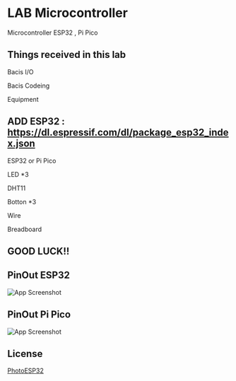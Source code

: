 
# LAB Microcontroller

Microcontroller ESP32 , Pi Pico

Things received in this lab
-
Bacis I/O

Bacis Codeing

Equipment

ADD ESP32 : https://dl.espressif.com/dl/package_esp32_index.json
-

ESP32 or Pi Pico

LED *3

DHT11

Botton *3

Wire 

Breadboard

GOOD LUCK!!
-
## PinOut ESP32

![App Screenshot](https://i0.wp.com/randomnerdtutorials.com/wp-content/uploads/2018/08/ESP32-DOIT-DEVKIT-V1-Board-Pinout-36-GPIOs-updated.jpg?resize=750%2C538&quality=100&strip=all&ssl=1)

## PinOut Pi Pico

![App Screenshot](https://public.nareubad.work/api/public/dl/848xp6hv?inline=true)




## License

[PhotoESP32](https://randomnerdtutorials.com/esp32-pinout-reference-gpios/)

